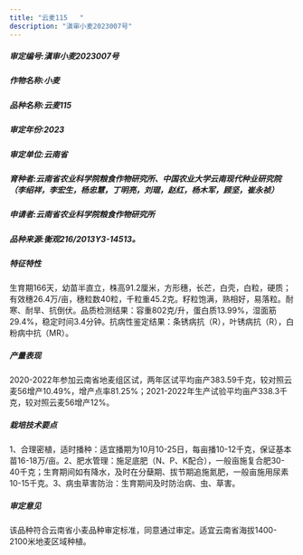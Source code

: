 ```yaml
---
title: "云麦115	"
description: "滇审小麦2023007号"
---
```

##### 审定编号:滇审小麦2023007号

##### 作物名称:小麦

##### 品种名称:云麦115	

##### 审定年份:2023

##### 审定单位:云南省

##### 育种者:云南省农业科学院粮食作物研究所、中国农业大学云南现代种业研究院（李绍祥，李宏生，杨忠慧，丁明亮，刘琨，赵红，杨木军，顾坚，崔永祯）

##### 申请者:云南省农业科学院粮食作物研究所

##### 品种来源:衡观216/2013Y3-14513。

##### 特征特性
生育期166天，幼苗半直立，株高91.2厘米，方形穗，长芒，白壳，白粒，硬质；有效穗26.4万/亩，穗粒数40粒，千粒重45.2克。籽粒饱满，熟相好，易落粒。耐寒、耐旱、抗倒伏。品质检测结果：容重802克/升，蛋白质13.99%，湿面筋29.4%，稳定时间3.4分钟。抗病性鉴定结果：条锈病抗（R），叶锈病抗（R），白粉病中抗（MR）。

##### 产量表现
2020-2022年参加云南省地麦组区试，两年区试平均亩产383.59千克，较对照云麦56增产10.49%，增产点率81.25%；2021-2022年生产试验平均亩产338.3千克，较对照云麦56增产12%。

##### 栽培技术要点
1、合理密植，适时播种：适宜播期为10月10-25日，每亩播10-12千克，保证基本苗16-18万/亩。2、肥水管理：施足底肥（N、P、K配合），一般亩施复合肥30-40千克；生育期间如有降水，及时在分蘖期、拔节期追施氮肥，一般亩施用尿素10-15千克。3、病虫草害防治：生育期间及时防治病、虫、草害。

##### 审定意见
该品种符合云南省小麦品种审定标准，同意通过审定。适宜云南省海拔1400-2100米地麦区域种植。
